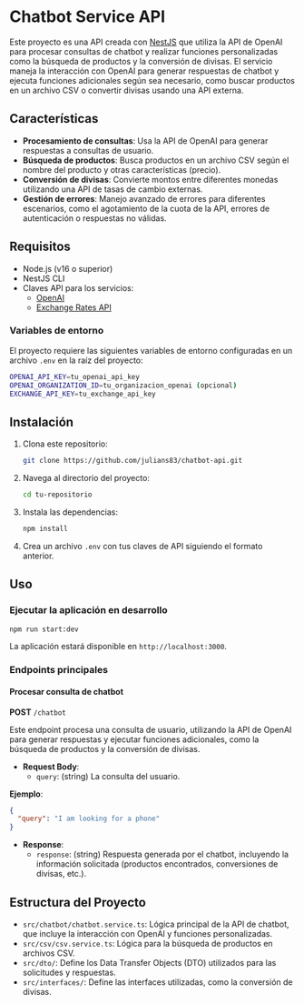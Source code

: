 # Chatbot Service API

Este proyecto es una API creada con [NestJS](https://nestjs.com/) que utiliza la API de OpenAI para procesar consultas de chatbot y realizar funciones personalizadas como la búsqueda de productos y la conversión de divisas. El servicio maneja la interacción con OpenAI para generar respuestas de chatbot y ejecuta funciones adicionales según sea necesario, como buscar productos en un archivo CSV o convertir divisas usando una API externa.

## Características

- **Procesamiento de consultas**: Usa la API de OpenAI para generar respuestas a consultas de usuario.
- **Búsqueda de productos**: Busca productos en un archivo CSV según el nombre del producto y otras características (precio).
- **Conversión de divisas**: Convierte montos entre diferentes monedas utilizando una API de tasas de cambio externas.
- **Gestión de errores**: Manejo avanzado de errores para diferentes escenarios, como el agotamiento de la cuota de la API, errores de autenticación o respuestas no válidas.

## Requisitos

- Node.js (v16 o superior)
- NestJS CLI
- Claves API para los servicios:
  - [OpenAI](https://openai.com/)
  - [Exchange Rates API](https://exchangeratesapi.io/)

### Variables de entorno

El proyecto requiere las siguientes variables de entorno configuradas en un archivo `.env` en la raíz del proyecto:

```bash
OPENAI_API_KEY=tu_openai_api_key
OPENAI_ORGANIZATION_ID=tu_organizacion_openai (opcional)
EXCHANGE_API_KEY=tu_exchange_api_key
```

## Instalación

1. Clona este repositorio:

   ```bash
   git clone https://github.com/julians83/chatbot-api.git
   ```

2. Navega al directorio del proyecto:

   ```bash
   cd tu-repositorio
   ```

3. Instala las dependencias:

   ```bash
   npm install
   ```

4. Crea un archivo `.env` con tus claves de API siguiendo el formato anterior.

## Uso

### Ejecutar la aplicación en desarrollo

```bash
npm run start:dev
```

La aplicación estará disponible en `http://localhost:3000`.

### Endpoints principales

#### Procesar consulta de chatbot

**POST** `/chatbot`

Este endpoint procesa una consulta de usuario, utilizando la API de OpenAI para generar respuestas y ejecutar funciones adicionales, como la búsqueda de productos y la conversión de divisas.

- **Request Body**:
  - `query`: (string) La consulta del usuario.

**Ejemplo**:

```json
{
  "query": "I am looking for a phone"
}
```

- **Response**:
  - `response`: (string) Respuesta generada por el chatbot, incluyendo la información solicitada (productos encontrados, conversiones de divisas, etc.).


## Estructura del Proyecto

- `src/chatbot/chatbot.service.ts`: Lógica principal de la API de chatbot, que incluye la interacción con OpenAI y funciones personalizadas.
- `src/csv/csv.service.ts`: Lógica para la búsqueda de productos en archivos CSV.
- `src/dto/`: Define los Data Transfer Objects (DTO) utilizados para las solicitudes y respuestas.
- `src/interfaces/`: Define las interfaces utilizadas, como la conversión de divisas.
